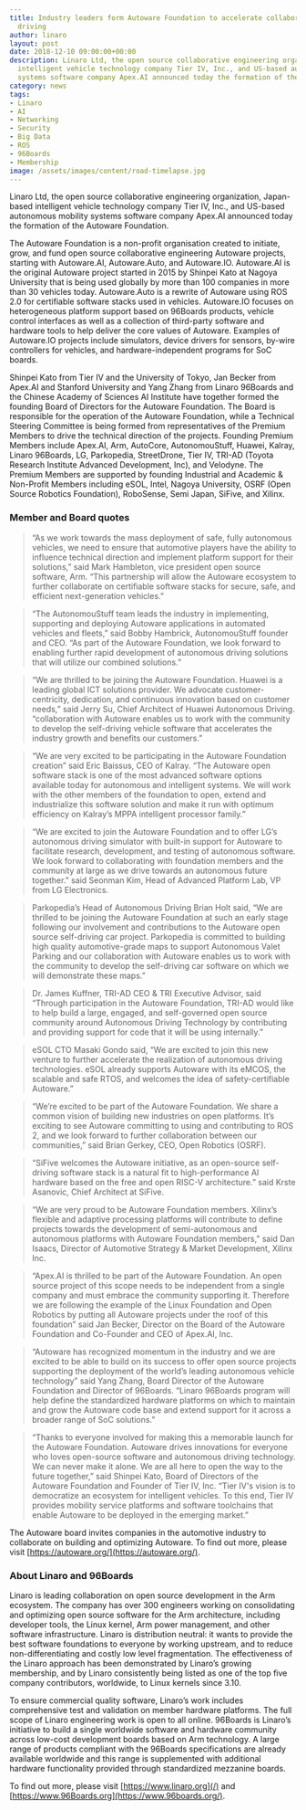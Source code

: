 ```yaml
---
title: Industry leaders form Autoware Foundation to accelerate collaboration in autonomous
  driving
author: linaro
layout: post
date: 2018-12-10 09:00:00+00:00
description: Linaro Ltd, the open source collaborative engineering organization, Japan-based
  intelligent vehicle technology company Tier IV, Inc., and US-based autonomous mobility
  systems software company Apex.AI announced today the formation of the Autoware Foundation.
category: news
tags:
- Linaro
- AI
- Networking
- Security
- Big Data
- ROS
- 96Boards
- Membership
image: /assets/images/content/road-timelapse.jpg
---
```


Linaro Ltd, the open source collaborative engineering organization, Japan-based intelligent vehicle technology company Tier IV, Inc., and US-based autonomous mobility systems software company Apex.AI announced today the formation of the Autoware Foundation.

The Autoware Foundation is a non-profit organisation created to initiate, grow, and fund open source collaborative engineering Autoware projects, starting with Autoware.AI, Autoware.Auto, and Autoware.IO. Autoware.AI is the original Autoware project started in 2015 by Shinpei Kato at Nagoya University that is being used globally by more than 100 companies in more than 30 vehicles today. Autoware.Auto is a rewrite of Autoware using ROS 2.0 for certifiable software stacks used in vehicles. Autoware.IO focuses on heterogeneous platform support based on 96Boards products, vehicle control interfaces as well as a collection of third-party software and hardware tools to help deliver the core values of Autoware. Examples of Autoware.IO projects include simulators, device drivers for sensors, by-wire controllers for vehicles, and hardware-independent programs for SoC boards.

Shinpei Kato from Tier IV and the University of Tokyo, Jan Becker from Apex.AI and Stanford University and Yang Zhang from Linaro 96Boards and the Chinese Academy of Sciences AI Institute have together formed the founding Board of Directors for the Autoware Foundation. The Board is responsible for the operation of the Autoware Foundation, while a Technical Steering Committee is being formed from representatives of the Premium Members to drive the technical direction of the projects. Founding Premium Members include Apex.AI, Arm, AutoCore, AutonomouStuff, Huawei, Kalray, Linaro 96Boards, LG, Parkopedia, StreetDrone, Tier IV, TRI-AD (Toyota Research Institute Advanced Development, Inc), and Velodyne. The Premium Members are supported by founding Industrial and Academic & Non-Profit Members including eSOL, Intel, Nagoya University, OSRF (Open Source Robotics Foundation), RoboSense, Semi Japan, SiFive, and Xilinx.

### Member and Board quotes

> “As we work towards the mass deployment of safe, fully autonomous vehicles, we need to ensure that automotive players have the ability to influence technical direction and implement platform support for their solutions,” said Mark Hambleton, vice president open source software, Arm. “This partnership will allow the Autoware ecosystem to further collaborate on certifiable software stacks for secure, safe, and efficient next-generation vehicles.”

> “The AutonomouStuff team leads the industry in implementing, supporting and deploying Autoware applications in automated vehicles and fleets,” said Bobby Hambrick, AutonomouStuff founder and CEO. “As part of the Autoware Foundation, we look forward to enabling further rapid development of autonomous driving solutions that will utilize our combined solutions.”

> “We are thrilled to be joining the Autoware Foundation. Huawei is a leading global ICT solutions provider. We advocate customer-centricity, dedication, and continuous innovation based on customer needs,” said Jerry Su, Chief Architect of Huawei Autonomous Driving. “collaboration with Autoware enables us to work with the community to develop the self-driving vehicle software that accelerates the industry growth and benefits our customers.”

> “We are very excited to be participating in the Autoware Foundation creation” said Eric Baissus, CEO of Kalray. “The Autoware open software stack is one of the most advanced software options available today for autonomous and intelligent systems. We will work with the other members of the foundation to open, extend and industrialize this software solution and make it run with optimum efficiency on Kalray’s MPPA intelligent processor family.”

> “We are excited to join the Autoware Foundation and to offer LG’s autonomous driving simulator with built-in support for Autoware to facilitate research, development, and testing of autonomous software. We look forward to collaborating with foundation members and the community at large as we drive towards an autonomous future together.” said Seonman Kim, Head of Advanced Platform Lab, VP from LG Electronics.

> Parkopedia’s Head of Autonomous Driving Brian Holt said, “We are thrilled to be joining the Autoware Foundation at such an early stage following our involvement and contributions to the Autoware open source self-driving car project. Parkopedia is committed to building high quality automotive-grade maps to support Autonomous Valet Parking and our collaboration with Autoware enables us to work with the community to develop the self-driving car software on which we will demonstrate these maps.”

> Dr. James Kuffner, TRI-AD CEO & TRI Executive Advisor, said “Through participation in the Autoware Foundation, TRI-AD would like to help build a large, engaged, and self-governed open source community around Autonomous Driving Technology by contributing and providing support for code that it will be using internally.”

> eSOL CTO Masaki Gondo said, “We are excited to join this new venture to further accelerate the realization of autonomous driving technologies. eSOL already supports Autoware with its eMCOS, the scalable and safe RTOS, and welcomes the idea of safety-certifiable Autoware.”

> “We’re excited to be part of the Autoware Foundation. We share a common vision of building new industries on open platforms. It’s exciting to see Autoware committing to using and contributing to ROS 2, and we look forward to further collaboration between our communities,” said Brian Gerkey, CEO, Open Robotics (OSRF).

> “SiFive welcomes the Autoware initiative, as an open-source self-driving software stack is a natural fit to high-performance AI hardware based on the free and open RISC-V architecture.” said Krste Asanovic, Chief Architect at SiFive.

> “We are very proud to be Autoware Foundation members. Xilinx’s flexible and adaptive processing platforms will contribute to define projects towards the development of semi-autonomous and autonomous platforms with Autoware Foundation members,” said Dan Isaacs, Director of Automotive Strategy & Market Development, Xilinx Inc.

> “Apex.AI is thrilled to be part of the Autoware Foundation. An open source project of this scope needs to be independent from a single company and must embrace the community supporting it. Therefore we are following the example of the Linux Foundation and Open Robotics by putting all Autoware projects under the roof of this foundation” said Jan Becker, Director on the Board of the Autoware Foundation and Co-Founder and CEO of Apex.AI, Inc.

> “Autoware has recognized momentum in the industry and we are excited to be able to build on its success to offer open source projects supporting the deployment of the world’s leading autonomous vehicle technology” said Yang Zhang, Board Director of the Autoware Foundation and Director of 96Boards. “Linaro 96Boards program will help define the standardized hardware platforms on which to maintain and grow the Autoware code base and extend support for it across a broader range of SoC solutions.”

> “Thanks to everyone involved for making this a memorable launch for the Autoware Foundation. Autoware drives innovations for everyone who loves open-source software and autonomous driving technology. We can never make it alone. We are all here to open the way to the future together,” said Shinpei Kato, Board of Directors of the Autoware Foundation and Founder of Tier IV, Inc. “Tier IV's vision is to democratize an ecosystem for intelligent vehicles. To this end, Tier IV provides mobility service platforms and software toolchains that enable Autoware to be deployed in the emerging market.”

The Autoware board invites companies in the automotive industry to collaborate on building and optimizing Autoware. To find out more, please visit [https://autoware.org/](https://autoware.org/).

### About Linaro and 96Boards

Linaro is leading collaboration on open source development in the Arm ecosystem. The company has over 300 engineers working on consolidating and optimizing open source software for the Arm architecture, including developer tools, the Linux kernel, Arm power management, and other software infrastructure. Linaro is distribution neutral: it wants to provide the best software foundations to everyone by working upstream, and to reduce non-differentiating and costly low level fragmentation. The effectiveness of the Linaro approach has been demonstrated by Linaro’s growing membership, and by Linaro consistently being listed as one of the top five company contributors, worldwide, to Linux kernels since 3.10.

To ensure commercial quality software, Linaro’s work includes comprehensive test and validation on member hardware platforms. The full scope of Linaro engineering work is open to all online. 96Boards is Linaro’s initiative to build a single worldwide software and hardware community across low-cost development boards based on Arm technology. A large range of products compliant with the 96Boards specifications are already available worldwide and this range is supplemented with additional hardware functionality provided through standardized mezzanine boards.

To find out more, please visit [https://www.linaro.org](/) and [https://www.96Boards.org](https://www.96boards.org/).